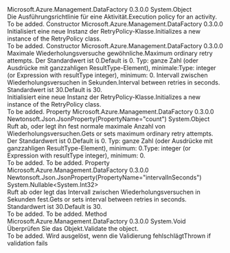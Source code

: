 <Type Name="RetryPolicy" FullName="Microsoft.Azure.Management.DataFactory.Models.RetryPolicy">
  <TypeSignature Language="C#" Value="public class RetryPolicy" />
  <TypeSignature Language="ILAsm" Value=".class public auto ansi beforefieldinit RetryPolicy extends System.Object" />
  <TypeSignature Language="DocId" Value="T:Microsoft.Azure.Management.DataFactory.Models.RetryPolicy" />
  <TypeSignature Language="VB.NET" Value="Public Class RetryPolicy" />
  <TypeSignature Language="F#" Value="type RetryPolicy = class" />
  <AssemblyInfo>
    <AssemblyName>Microsoft.Azure.Management.DataFactory</AssemblyName>
    <AssemblyVersion>0.3.0.0</AssemblyVersion>
  </AssemblyInfo>
  <Base>
    <BaseTypeName>System.Object</BaseTypeName>
  </Base>
  <Interfaces />
  <Docs>
    <summary>
            <span data-ttu-id="376c7-101">Die Ausführungsrichtlinie für eine Aktivität.</span><span class="sxs-lookup"><span data-stu-id="376c7-101">Execution policy for an activity.</span></span>
            </summary>
    <remarks>To be added.</remarks>
  </Docs>
  <Members>
    <Member MemberName=".ctor">
      <MemberSignature Language="C#" Value="public RetryPolicy ();" />
      <MemberSignature Language="ILAsm" Value=".method public hidebysig specialname rtspecialname instance void .ctor() cil managed" />
      <MemberSignature Language="DocId" Value="M:Microsoft.Azure.Management.DataFactory.Models.RetryPolicy.#ctor" />
      <MemberSignature Language="VB.NET" Value="Public Sub New ()" />
      <MemberType>Constructor</MemberType>
      <AssemblyInfo>
        <AssemblyName>Microsoft.Azure.Management.DataFactory</AssemblyName>
        <AssemblyVersion>0.3.0.0</AssemblyVersion>
      </AssemblyInfo>
      <Parameters />
      <Docs>
        <summary>
            <span data-ttu-id="376c7-102">Initialisiert eine neue Instanz der RetryPolicy-Klasse.</span><span class="sxs-lookup"><span data-stu-id="376c7-102">Initializes a new instance of the RetryPolicy class.</span></span>
            </summary>
        <remarks>To be added.</remarks>
      </Docs>
    </Member>
    <Member MemberName=".ctor">
      <MemberSignature Language="C#" Value="public RetryPolicy (object count = null, Nullable&lt;int&gt; intervalInSeconds = null);" />
      <MemberSignature Language="ILAsm" Value=".method public hidebysig specialname rtspecialname instance void .ctor(object count, valuetype System.Nullable`1&lt;int32&gt; intervalInSeconds) cil managed" />
      <MemberSignature Language="DocId" Value="M:Microsoft.Azure.Management.DataFactory.Models.RetryPolicy.#ctor(System.Object,System.Nullable{System.Int32})" />
      <MemberSignature Language="VB.NET" Value="Public Sub New (Optional count As Object = null, Optional intervalInSeconds As Nullable(Of Integer) = null)" />
      <MemberSignature Language="F#" Value="new Microsoft.Azure.Management.DataFactory.Models.RetryPolicy : obj * Nullable&lt;int&gt; -&gt; Microsoft.Azure.Management.DataFactory.Models.RetryPolicy" Usage="new Microsoft.Azure.Management.DataFactory.Models.RetryPolicy (count, intervalInSeconds)" />
      <MemberType>Constructor</MemberType>
      <AssemblyInfo>
        <AssemblyName>Microsoft.Azure.Management.DataFactory</AssemblyName>
        <AssemblyVersion>0.3.0.0</AssemblyVersion>
      </AssemblyInfo>
      <Parameters>
        <Parameter Name="count" Type="System.Object" />
        <Parameter Name="intervalInSeconds" Type="System.Nullable&lt;System.Int32&gt;" />
      </Parameters>
      <Docs>
        <param name="count"><span data-ttu-id="376c7-103">Maximale Wiederholungsversuche gewöhnliche.</span><span class="sxs-lookup"><span data-stu-id="376c7-103">Maximum ordinary retry attempts.</span></span> <span data-ttu-id="376c7-104">Der Standardwert ist 0.</span><span class="sxs-lookup"><span data-stu-id="376c7-104">Default is 0.</span></span>
            <span data-ttu-id="376c7-105">Typ: ganze Zahl (oder Ausdrücke mit ganzzahligen ResultType-Element), minimale:</span><span class="sxs-lookup"><span data-stu-id="376c7-105">Type: integer (or Expression with resultType integer), minimum:</span></span>
            0.</param>
        <param name="intervalInSeconds"><span data-ttu-id="376c7-106">Intervall zwischen Wiederholungsversuchen in Sekunden.</span><span class="sxs-lookup"><span data-stu-id="376c7-106">Interval between retries in seconds.</span></span> <span data-ttu-id="376c7-107">Standardwert ist 30.</span><span class="sxs-lookup"><span data-stu-id="376c7-107">Default is 30.</span></span></param>
        <summary>
            <span data-ttu-id="376c7-108">Initialisiert eine neue Instanz der RetryPolicy-Klasse.</span><span class="sxs-lookup"><span data-stu-id="376c7-108">Initializes a new instance of the RetryPolicy class.</span></span>
            </summary>
        <remarks>To be added.</remarks>
      </Docs>
    </Member>
    <Member MemberName="Count">
      <MemberSignature Language="C#" Value="public object Count { get; set; }" />
      <MemberSignature Language="ILAsm" Value=".property instance object Count" />
      <MemberSignature Language="DocId" Value="P:Microsoft.Azure.Management.DataFactory.Models.RetryPolicy.Count" />
      <MemberSignature Language="VB.NET" Value="Public Property Count As Object" />
      <MemberSignature Language="F#" Value="member this.Count : obj with get, set" Usage="Microsoft.Azure.Management.DataFactory.Models.RetryPolicy.Count" />
      <MemberType>Property</MemberType>
      <AssemblyInfo>
        <AssemblyName>Microsoft.Azure.Management.DataFactory</AssemblyName>
        <AssemblyVersion>0.3.0.0</AssemblyVersion>
      </AssemblyInfo>
      <Attributes>
        <Attribute>
          <AttributeName>Newtonsoft.Json.JsonProperty(PropertyName="count")</AttributeName>
        </Attribute>
      </Attributes>
      <ReturnValue>
        <ReturnType>System.Object</ReturnType>
      </ReturnValue>
      <Docs>
        <summary>
            <span data-ttu-id="376c7-109">Ruft ab, oder legt ihn fest normale maximale Anzahl von Wiederholungsversuchen.</span><span class="sxs-lookup"><span data-stu-id="376c7-109">Gets or sets maximum ordinary retry attempts.</span></span> <span data-ttu-id="376c7-110">Der Standardwert ist 0.</span><span class="sxs-lookup"><span data-stu-id="376c7-110">Default is 0.</span></span> <span data-ttu-id="376c7-111">Typ: ganze Zahl (oder Ausdrücke mit ganzzahligen ResultType-Element), minimum: 0.</span><span class="sxs-lookup"><span data-stu-id="376c7-111">Type: integer (or Expression with resultType integer), minimum: 0.</span></span>
            </summary>
        <value>To be added.</value>
        <remarks>To be added.</remarks>
      </Docs>
    </Member>
    <Member MemberName="IntervalInSeconds">
      <MemberSignature Language="C#" Value="public Nullable&lt;int&gt; IntervalInSeconds { get; set; }" />
      <MemberSignature Language="ILAsm" Value=".property instance valuetype System.Nullable`1&lt;int32&gt; IntervalInSeconds" />
      <MemberSignature Language="DocId" Value="P:Microsoft.Azure.Management.DataFactory.Models.RetryPolicy.IntervalInSeconds" />
      <MemberSignature Language="VB.NET" Value="Public Property IntervalInSeconds As Nullable(Of Integer)" />
      <MemberSignature Language="F#" Value="member this.IntervalInSeconds : Nullable&lt;int&gt; with get, set" Usage="Microsoft.Azure.Management.DataFactory.Models.RetryPolicy.IntervalInSeconds" />
      <MemberType>Property</MemberType>
      <AssemblyInfo>
        <AssemblyName>Microsoft.Azure.Management.DataFactory</AssemblyName>
        <AssemblyVersion>0.3.0.0</AssemblyVersion>
      </AssemblyInfo>
      <Attributes>
        <Attribute>
          <AttributeName>Newtonsoft.Json.JsonProperty(PropertyName="intervalInSeconds")</AttributeName>
        </Attribute>
      </Attributes>
      <ReturnValue>
        <ReturnType>System.Nullable&lt;System.Int32&gt;</ReturnType>
      </ReturnValue>
      <Docs>
        <summary>
            <span data-ttu-id="376c7-112">Ruft ab oder legt das Intervall zwischen Wiederholungsversuchen in Sekunden fest.</span><span class="sxs-lookup"><span data-stu-id="376c7-112">Gets or sets interval between retries in seconds.</span></span> <span data-ttu-id="376c7-113">Standardwert ist 30.</span><span class="sxs-lookup"><span data-stu-id="376c7-113">Default is 30.</span></span>
            </summary>
        <value>To be added.</value>
        <remarks>To be added.</remarks>
      </Docs>
    </Member>
    <Member MemberName="Validate">
      <MemberSignature Language="C#" Value="public virtual void Validate ();" />
      <MemberSignature Language="ILAsm" Value=".method public hidebysig newslot virtual instance void Validate() cil managed" />
      <MemberSignature Language="DocId" Value="M:Microsoft.Azure.Management.DataFactory.Models.RetryPolicy.Validate" />
      <MemberSignature Language="VB.NET" Value="Public Overridable Sub Validate ()" />
      <MemberSignature Language="F#" Value="abstract member Validate : unit -&gt; unit&#xA;override this.Validate : unit -&gt; unit" Usage="retryPolicy.Validate " />
      <MemberType>Method</MemberType>
      <AssemblyInfo>
        <AssemblyName>Microsoft.Azure.Management.DataFactory</AssemblyName>
        <AssemblyVersion>0.3.0.0</AssemblyVersion>
      </AssemblyInfo>
      <ReturnValue>
        <ReturnType>System.Void</ReturnType>
      </ReturnValue>
      <Parameters />
      <Docs>
        <summary>
            <span data-ttu-id="376c7-114">Überprüfen Sie das Objekt.</span><span class="sxs-lookup"><span data-stu-id="376c7-114">Validate the object.</span></span>
            </summary>
        <remarks>To be added.</remarks>
        <exception cref="T:Microsoft.Rest.ValidationException">
            <span data-ttu-id="376c7-115">Wird ausgelöst, wenn die Validierung fehlschlägt</span><span class="sxs-lookup"><span data-stu-id="376c7-115">Thrown if validation fails</span></span>
            </exception>
      </Docs>
    </Member>
  </Members>
</Type>